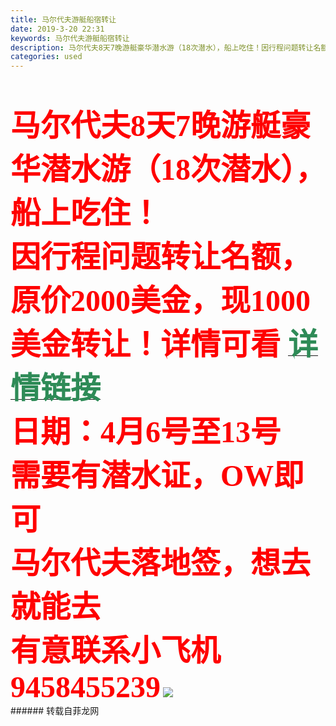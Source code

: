```yaml
---
title: 马尔代夫游艇船宿转让
date: 2019-3-20 22:31
keywords: 马尔代夫游艇船宿转让
description: 马尔代夫8天7晚游艇豪华潜水游（18次潜水），船上吃住！因行程问题转让名额，原价2000美金，现1000美金转让！详情可看详情链接日期：4月6号至13号需要有潜水证，OW即可马尔代夫落地签，想去就能去有意联系小飞机9458455239
categories: used
---
```

<td class="t_f" id="postmessage_3269782">

<br/>
<br/>
<font face="黑体"><font size="7"><font color="#ff0000"><strong>马尔代夫8天7晚游艇豪华潜水游（18次潜水），船上吃住！</strong></font></font></font><br/>
<font face="黑体"><font size="7"><font color="#ff0000"><strong>因行程问题转让名额，原价2000美金，现1000美金转让！详情可看 </strong></font></font></font><a href="https://www.liveaboard.com/diving/maldives/ocean-sapphire-liveaboard" target="_blank"><font size="7"><font color="#2e8b57"><strong>详情链接</strong></font></font></a><br/>
<font face="黑体"><font size="7"><font color="#ff0000"><strong>日期：4月6号至13号</strong></font></font></font><br/>
<font face="黑体"><font size="7"><font color="#ff0000"><strong>需要有潜水证，OW即可</strong></font></font></font><br/>
<font face="黑体"><font size="7"><font color="#ff0000"><strong>马尔代夫落地签，想去就能去</strong></font></font></font><br/>
<font face="黑体"><font size="7"><font color="#ff0000"><strong>有意联系小飞机9458455239</strong></font></font></font>

<img aid="1118742" data-cf-modified-2db72e4180a5466ae2d124fb-="" file="data/attachment/forum/201903/20/224053vtmzc0tq1msqd0td.jpg.thumb.jpg" id="aimg_1118742" inpost="1" onclick="" onmouseover="" src="http://www.flw.ph/data/attachment/forum/201903/20/224053vtmzc0tq1msqd0td.jpg" style="cursor:pointer" zoomfile="data/attachment/forum/201903/20/224053vtmzc0tq1msqd0td.jpg"/>


<br/>
</td>
###### 转载自菲龙网